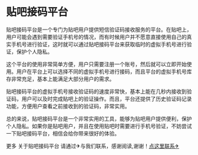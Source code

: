 # 贴吧接码平台

贴吧接码平台是一个专门为贴吧用户提供短信验证码接收服务的平台。在贴吧上，用户可能会遇到需要验证手机号的情况，而有时候用户并不愿意直接使用自己的真实手机号进行验证，这时就可以通过贴吧接码平台来获取临时的虚拟手机号进行验证，保护个人隐私。

这个平台的使用非常简单方便，用户只需要注册一个账号，然后就可以立即开始使用。用户在平台上可以选择不同的虚拟手机号进行接码，而且平台的虚拟手机号库存非常充足，基本上能满足大部分用户的需求。

贴吧接码平台的虚拟手机号接收验证码的速度非常快，基本上能在几秒内接收到验证码，用户可以及时完成贴吧上的验证操作。而且，平台还提供了历史验证码记录功能，方便用户查看之前接收到的验证码，非常实用。

总的来说，贴吧接码平台是一个非常实用的工具，能够为贴吧用户提供便利，保护个人隐私。如果你是贴吧用户，并且在使用贴吧时需要进行手机号验证，不妨尝试一下贴吧接码平台，相信会给你带来很好的体验。

更多 关于贴吧接码平台 请通过✈与我们联系，感谢阅读,谢谢！[点这里联系✈](https://d.k02.cc)